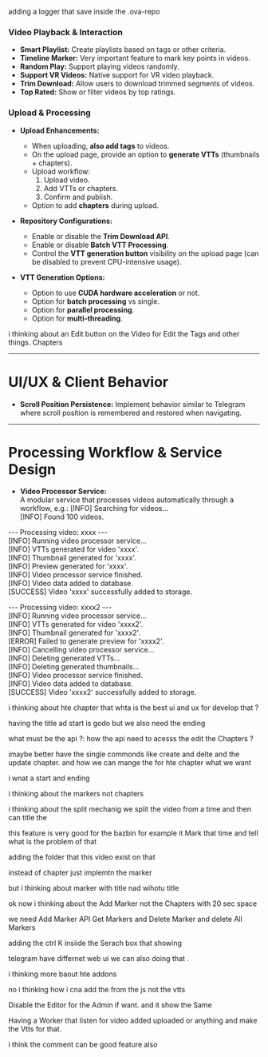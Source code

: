 
adding a logger that save inside the .ova-repo

### Video Playback & Interaction
- **Smart Playlist:** Create playlists based on tags or other criteria.
- **Timeline Marker:** Very important feature to mark key points in videos.
- **Random Play:** Support playing videos randomly.
- **Support VR Videos:** Native support for VR video playback.
- **Trim Download:** Allow users to download trimmed segments of videos.
- **Top Rated:** Show or filter videos by top ratings.

### Upload & Processing
- **Upload Enhancements:**
  - When uploading, **also add tags** to videos.
  - On the upload page, provide an option to **generate VTTs** (thumbnails + chapters).
  - Upload workflow:
    1. Upload video.
    2. Add VTTs or chapters.
    3. Confirm and publish.
  - Option to add **chapters** during upload.

- **Repository Configurations:**
  - Enable or disable the **Trim Download API**.
  - Enable or disable **Batch VTT Processing**.
  - Control the **VTT generation button** visibility on the upload page (can be disabled to prevent CPU-intensive usage).

- **VTT Generation Options:**
  - Option to use **CUDA hardware acceleration** or not.
  - Option for **batch processing** vs single.
  - Option for **parallel processing**.
  - Option for **multi-threading**.


i thinking about an Edit button on the Video for Edit the Tags and other things. Chapters


---

# UI/UX & Client Behavior

- **Scroll Position Persistence:** Implement behavior similar to Telegram where scroll position is remembered and restored when navigating.

---

# Processing Workflow & Service Design

- **Video Processor Service:**  
  A modular service that processes videos automatically through a workflow, e.g.:
[INFO] Searching for videos...  
[INFO] Found 100 videos.

--- Processing video: xxxx ---  
[INFO] Running video processor service...  
[INFO] VTTs generated for video 'xxxx'.  
[INFO] Thumbnail generated for 'xxxx'.  
[INFO] Preview generated for 'xxxx'.  
[INFO] Video processor service finished.  
[INFO] Video data added to database.  
[SUCCESS] Video 'xxxx' successfully added to storage.

--- Processing video: xxxx2 ---  
[INFO] Running video processor service...  
[INFO] VTTs generated for video 'xxxx2'.  
[INFO] Thumbnail generated for 'xxxx2'.  
[ERROR] Failed to generate preview for 'xxxx2'.  
[INFO] Cancelling video processor service...  
[INFO] Deleting generated VTTs...  
[INFO] Deleting generated thumbnails...  
[INFO] Video processor service finished.  
[INFO] Video data added to database.  
[SUCCESS] Video 'xxxx2' successfully added to storage.


i thinking about hte chapter that whta is the best ui and ux for develop that ? 

having the title ad start is godo but we also need the ending 


what must be the api ?: 
how the api need to acesss the edit the Chapters ? 

imaybe better have the single commonds like create and delte and the update chapter.
and how we can mange the for hte chapter what we want 

i wnat a start and ending 

i thinking about the markers not chapters 

i thinking about the split mechanig
we split the video from a time and then can title the 

this feature is very good for the bazbin 
for example it Mark that time and tell what is the problem of that 

adding the folder that this video exist on that 


instead of chapter just implemtn the marker 

but i thinking about marker with title nad wihotu title 

ok now i thinking about the Add Marker not the Chapters with 20 sec space

we need 
Add Marker API
Get Markers
and Delete Marker 
and delete All Markers


adding the ctrl K insiide the Serach box that showing 

telegram have differnet web ui we can also doing that .

i thinking more baout hte addons 


no i thinking how i cna add the from the js not the vtts 



Disable the Editor for the Admin if want.
and it show the Same

Having a Worker that listen for video added uploaded or anything and make the Vtts for that.


i think the comment can be good feature also